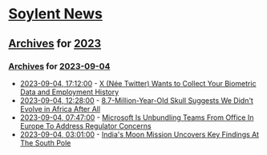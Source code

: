 # [Soylent News](../../../README.md)

## [Archives](../../index.md) for [2023](../index.md)

### [Archives](../../index.md) for [2023-09-04](index.md)

* [2023-09-04, 17:12:00](https://soylentnews.org/article.pl?sid=23/09/03/1745210&from=rss) - [X (Née Twitter) Wants to Collect Your Biometric Data and Employment History](https://soylentnews.org/article.pl?sid=23/09/03/1745210&from=rss)
* [2023-09-04, 12:28:00](https://soylentnews.org/article.pl?sid=23/09/03/1739250&from=rss) - [8.7-Million-Year-Old Skull Suggests We Didn't Evolve in Africa After All](https://soylentnews.org/article.pl?sid=23/09/03/1739250&from=rss)
* [2023-09-04, 07:47:00](https://soylentnews.org/article.pl?sid=23/09/03/0129210&from=rss) - [Microsoft Is Unbundling Teams From Office In Europe To Address Regulator Concerns](https://soylentnews.org/article.pl?sid=23/09/03/0129210&from=rss)
* [2023-09-04, 03:01:00](https://soylentnews.org/article.pl?sid=23/09/02/2355223&from=rss) - [India's Moon Mission Uncovers Key Findings At The South Pole](https://soylentnews.org/article.pl?sid=23/09/02/2355223&from=rss)
